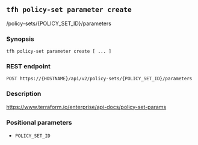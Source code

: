 ## `tfh policy-set parameter create`

/policy-sets/{POLICY_SET_ID}/parameters

### Synopsis

    tfh policy-set parameter create [ ... ]

### REST endpoint

    POST https://{HOSTNAME}/api/v2/policy-sets/{POLICY_SET_ID}/parameters

### Description

https://www.terraform.io/enterprise/api-docs/policy-set-params

### Positional parameters

* `POLICY_SET_ID`

